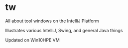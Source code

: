 # tw
All about tool windows on the IntelliJ Platform

Illustrates various IntelliJ, Swing, and general Java things

Updated on Win10HPE VM